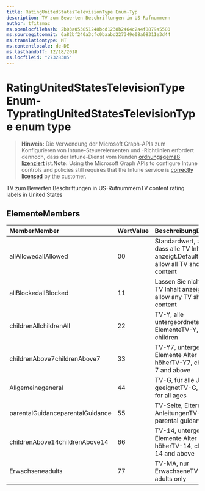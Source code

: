 ```yaml
---
title: RatingUnitedStatesTelevisionType Enum-Typ
description: TV zum Bewerten Beschriftungen in US-Rufnummern
author: tfitzmac
ms.openlocfilehash: 2b03a053851248bcd1238b2464c2a4f8879a5580
ms.sourcegitcommit: 6a82bf240a3cfc0baabd227349e08a08311e3d44
ms.translationtype: MT
ms.contentlocale: de-DE
ms.lasthandoff: 12/18/2018
ms.locfileid: "27328385"
---
```

# <a name="ratingunitedstatestelevisiontype-enum-type"></a><span data-ttu-id="e00db-103">RatingUnitedStatesTelevisionType Enum-Typ</span><span class="sxs-lookup"><span data-stu-id="e00db-103">ratingUnitedStatesTelevisionType enum type</span></span>

> <span data-ttu-id="e00db-104">**Hinweis:** Die Verwendung der Microsoft Graph-APIs zum Konfigurieren von Intune-Steuerelementen und -Richtlinien erfordert dennoch, dass der Intune-Dienst vom Kunden [ordnungsgemäß lizenziert](https://go.microsoft.com/fwlink/?linkid=839381) ist.</span><span class="sxs-lookup"><span data-stu-id="e00db-104">**Note:** Using the Microsoft Graph APIs to configure Intune controls and policies still requires that the Intune service is [correctly licensed](https://go.microsoft.com/fwlink/?linkid=839381) by the customer.</span></span>

<span data-ttu-id="e00db-105">TV zum Bewerten Beschriftungen in US-Rufnummern</span><span class="sxs-lookup"><span data-stu-id="e00db-105">TV content rating labels in United States</span></span>
## <a name="members"></a><span data-ttu-id="e00db-106">Elemente</span><span class="sxs-lookup"><span data-stu-id="e00db-106">Members</span></span>
|<span data-ttu-id="e00db-107">Member</span><span class="sxs-lookup"><span data-stu-id="e00db-107">Member</span></span>|<span data-ttu-id="e00db-108">Wert</span><span class="sxs-lookup"><span data-stu-id="e00db-108">Value</span></span>|<span data-ttu-id="e00db-109">Beschreibung</span><span class="sxs-lookup"><span data-stu-id="e00db-109">Description</span></span>|
|:---|:---|:---|
|<span data-ttu-id="e00db-110">allAllowed</span><span class="sxs-lookup"><span data-stu-id="e00db-110">allAllowed</span></span>|<span data-ttu-id="e00db-111">0</span><span class="sxs-lookup"><span data-stu-id="e00db-111">0</span></span>|<span data-ttu-id="e00db-112">Standardwert, zulassen, dass alle TV Inhalt anzeigt.</span><span class="sxs-lookup"><span data-stu-id="e00db-112">Default value, allow all TV shows content</span></span>|
|<span data-ttu-id="e00db-113">allBlocked</span><span class="sxs-lookup"><span data-stu-id="e00db-113">allBlocked</span></span>|<span data-ttu-id="e00db-114">1</span><span class="sxs-lookup"><span data-stu-id="e00db-114">1</span></span>|<span data-ttu-id="e00db-115">Lassen Sie nicht, dass alle TV Inhalt anzeigt.</span><span class="sxs-lookup"><span data-stu-id="e00db-115">Do not allow any TV shows content</span></span>|
|<span data-ttu-id="e00db-116">childrenAll</span><span class="sxs-lookup"><span data-stu-id="e00db-116">childrenAll</span></span>|<span data-ttu-id="e00db-117">2</span><span class="sxs-lookup"><span data-stu-id="e00db-117">2</span></span>|<span data-ttu-id="e00db-118">TV-Y, alle untergeordneten Elemente</span><span class="sxs-lookup"><span data-stu-id="e00db-118">TV-Y, all children</span></span>|
|<span data-ttu-id="e00db-119">childrenAbove7</span><span class="sxs-lookup"><span data-stu-id="e00db-119">childrenAbove7</span></span>|<span data-ttu-id="e00db-120">3</span><span class="sxs-lookup"><span data-stu-id="e00db-120">3</span></span>|<span data-ttu-id="e00db-121">TV-Y7, untergeordnete Elemente Alter 7 und höher</span><span class="sxs-lookup"><span data-stu-id="e00db-121">TV-Y7, children age 7 and above</span></span>|
|<span data-ttu-id="e00db-122">Allgemeine</span><span class="sxs-lookup"><span data-stu-id="e00db-122">general</span></span>|<span data-ttu-id="e00db-123">4</span><span class="sxs-lookup"><span data-stu-id="e00db-123">4</span></span>|<span data-ttu-id="e00db-124">TV-G, für alle Jahren geeignet</span><span class="sxs-lookup"><span data-stu-id="e00db-124">TV-G, suitable for all ages</span></span>|
|<span data-ttu-id="e00db-125">parentalGuidance</span><span class="sxs-lookup"><span data-stu-id="e00db-125">parentalGuidance</span></span>|<span data-ttu-id="e00db-126">5</span><span class="sxs-lookup"><span data-stu-id="e00db-126">5</span></span>|<span data-ttu-id="e00db-127">TV-Seite, Eltern Anleitungen</span><span class="sxs-lookup"><span data-stu-id="e00db-127">TV-PG, parental guidance</span></span>|
|<span data-ttu-id="e00db-128">childrenAbove14</span><span class="sxs-lookup"><span data-stu-id="e00db-128">childrenAbove14</span></span>|<span data-ttu-id="e00db-129">6</span><span class="sxs-lookup"><span data-stu-id="e00db-129">6</span></span>|<span data-ttu-id="e00db-130">TV-14, untergeordnete Elemente Alter 14 und höher</span><span class="sxs-lookup"><span data-stu-id="e00db-130">TV-14, children age 14 and above</span></span>|
|<span data-ttu-id="e00db-131">Erwachsene</span><span class="sxs-lookup"><span data-stu-id="e00db-131">adults</span></span>|<span data-ttu-id="e00db-132">7</span><span class="sxs-lookup"><span data-stu-id="e00db-132">7</span></span>|<span data-ttu-id="e00db-133">TV-MA, nur Erwachsene</span><span class="sxs-lookup"><span data-stu-id="e00db-133">TV-MA, adults only</span></span>|



